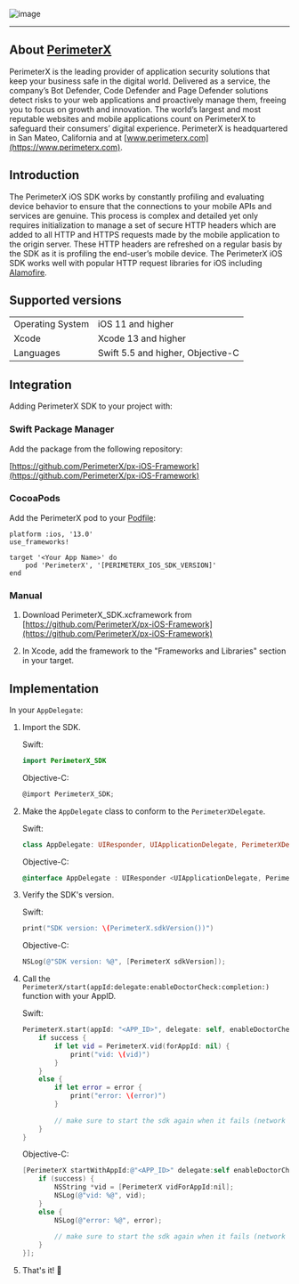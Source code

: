 
![image](https://storage.googleapis.com/perimeterx-logos/primary_logo_red_cropped.png)

---

## About [PerimeterX](https://www.perimeterx.com/) 

PerimeterX is the leading provider of application security solutions that keep your business safe in the digital world. Delivered as a service, the company’s Bot Defender, Code Defender and Page Defender solutions detect risks to your web applications and proactively manage them, freeing you to focus on growth and innovation. The world’s largest and most reputable websites and mobile applications count on PerimeterX to safeguard their consumers’ digital experience. PerimeterX is headquartered in San Mateo, California and at [www.perimeterx.com](https://www.perimeterx.com).

## Introduction

The PerimeterX iOS SDK works by constantly profiling and evaluating device behavior to ensure that the connections to your mobile APIs and services are genuine.
This process is complex and detailed yet only requires initialization to manage a set of secure HTTP headers which are added to all HTTP and HTTPS requests made by the mobile application to the origin server. These HTTP headers are refreshed on a regular basis by the SDK as it is profiling the end-user’s mobile device.
The PerimeterX iOS SDK works well with popular HTTP request libraries for iOS including [Alamofire](https://github.com/Alamofire/Alamofire).

## Supported versions

|  |  |
|--|--|
| Operating System | iOS 11 and higher |
| Xcode | Xcode 13 and higher |
| Languages | Swift 5.5 and higher, Objective-C |

## Integration

Adding PerimeterX SDK to your project with:  

### Swift Package Manager

Add the package from the following repository:

[https://github.com/PerimeterX/px-iOS-Framework](https://github.com/PerimeterX/px-iOS-Framework)

### CocoaPods

Add the PerimeterX pod to your [Podfile](https://guides.cocoapods.org/):
```
platform :ios, '13.0'
use_frameworks!

target '<Your App Name>' do
    pod 'PerimeterX', '[PERIMETERX_IOS_SDK_VERSION]'
end
```

### Manual

1. Download PerimeterX_SDK.xcframework from [https://github.com/PerimeterX/px-iOS-Framework](https://github.com/PerimeterX/px-iOS-Framework)

2. In Xcode, add the framework to the "Frameworks and Libraries" section in your target. 

## Implementation

In your `AppDelegate`:

1. Import the SDK.

    Swift:
    ```swift
    import PerimeterX_SDK
    ```

    Objective-C:
    ```objectivec
    @import PerimeterX_SDK;
    ```

2. Make the `AppDelegate` class to conform to the ``PerimeterXDelegate``.

    Swift:
    ```swift
    class AppDelegate: UIResponder, UIApplicationDelegate, PerimeterXDelegate
    ```

    Objective-C:
    ```objectivec
    @interface AppDelegate : UIResponder <UIApplicationDelegate, PerimeterXDelegate>
    ```

3. Verify the SDK's version.

    Swift:
    ```swift
    print("SDK version: \(PerimeterX.sdkVersion())")
    ```

    Objective-C:
    ```objectivec
    NSLog(@"SDK version: %@", [PerimeterX sdkVersion]);
    ```

4. Call the ``PerimeterX/start(appId:delegate:enableDoctorCheck:completion:)`` function with your AppID.

    Swift:
    ```swift
    PerimeterX.start(appId: "<APP_ID>", delegate: self, enableDoctorCheck: false) { success, error in
        if success {
            if let vid = PerimeterX.vid(forAppId: nil) {
                print("vid: \(vid)")
            }
        }
        else {
            if let error = error {
                print("error: \(error)")
            }
            
            // make sure to start the sdk again when it fails (network issue, etc.)
        }
    }
    ```

    Objective-C:
    ```objectivec
    [PerimeterX startWithAppId:@"<APP_ID>" delegate:self enableDoctorCheck:NO completion:^(BOOL success, NSError * _Nullable error) {
        if (success) {
            NSString *vid = [PerimeterX vidForAppId:nil];
            NSLog(@"vid: %@", vid);
        }
        else {
            NSLog(@"error: %@", error);
            
            // make sure to start the sdk again when it fails (network issue, etc.)
        }
    }];
    ```

5. That's it! 🎉
